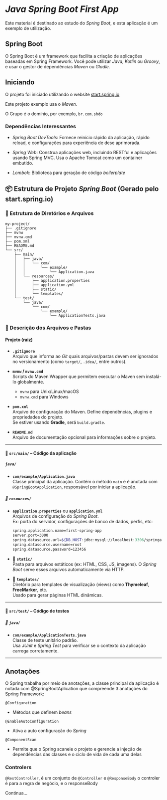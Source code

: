 # _Java Spring Boot First App_

Este material é destinado ao estudo do _Spring Boot_, e esta aplicação é um exemplo de utilização.

## Spring Boot

O Spring Boot é um framework que facilita a criação de aplicações baseadas em Spring Framework. Você pode utilizar _Java_, _Kotlin_ ou _Groovy_, e usar o gestor de dependências _Maven_ ou _Gladle_.

## Iniciando

O projeto foi iniciado utilizando o website [start.spring.io]([https://start.spring.io/)

Este projeto exemplo usa o _Maven_.

O Grupo é o domínio, por exemplo, `br.com.shdo`

### Dependências Interessantes

- _Spring Boot DevTools_: Fornece reinício rápido da aplicação, rápido reload, e configurações para experiência de dese aprimorada.

- _Spring Web_: Construa aplicações web, incluindo RESTful e aplicações usando Spring MVC. Usa o Apache Tomcat como um container embutido.

- _Lombok_: Biblioteca para geração de código _boilerplate_

## 📦 Estrutura de Projeto _Spring Boot_ (Gerado pelo start.spring.io)

### 📁 Estrutura de Diretórios e Arquivos

```plaintext
my-project/
├── .gitignore
├── mvnw
├── mvnw.cmd
├── pom.xml
├── README.md
└── src/
    ├── main/
    │   ├── java/
    │   │   └── com/
    │   │       └── example/
    │   │           └── Application.java
    │   └── resources/
    │       ├── application.properties
    │       ├── application.yml
    │       ├── static/
    │       └── templates/
    └── test/
        └── java/
            └── com/
                └── example/
                    └── ApplicationTests.java
```

### 📄 Descrição dos Arquivos e Pastas

#### Projeto (raiz)

- **`.gitignore`**  
  Arquivo que informa ao _Git_ quais arquivos/pastas devem ser ignorados no versionamento (como `target/`, `.idea/`, entre outros).

- **`mvnw` / `mvnw.cmd`**  
  Scripts do Maven Wrapper que permitem executar o Maven sem instalá-lo globalmente.

  - `mvnw` para Unix/Linux/macOS
  - `mvnw.cmd` para Windows

- **`pom.xml`**  
  Arquivo de configuração do Maven. Define dependências, plugins e propriedades do projeto.  
  Se estiver usando **Gradle**, será `build.gradle`.

- **`README.md`**  
  Arquivo de documentação opcional para informações sobre o projeto.

---

#### 📂 `src/main/` – Código da aplicação

##### `java/`

- **`com/example/Application.java`**  
  Classe principal da aplicação. Contém o método `main` e é anotada com `@SpringBootApplication`, responsável por iniciar a aplicação.

##### 📂 `resources/`

- **`application.properties`** ou **`application.yml`**  
  Arquivos de configuração do _Spring Boot_.  
  Ex: porta do servidor, configurações de banco de dados, perfis, etc:
  
  ```sh
  spring.application.name=first-spring-app
  server.port=3000
  spring.datasource.url=${DB_HOST:jdbc:mysql://localhost:3306/springapp}
  spring.datasource.username=root
  spring.datasource.password=123456
  ```

- 📂 **`static/`**  
  Pasta para arquivos estáticos (ex: HTML, CSS, JS, imagens). O _Spring Boot_ serve esses arquivos automaticamente via HTTP.

- 📂 **`templates/`**  
  Diretório para templates de visualização (views) como **Thymeleaf**, **FreeMarker**, etc.  
  Usado para gerar páginas HTML dinâmicas.

---

#### 📂 `src/test/` – Código de testes

##### 📂 `java/`

- **`com/example/ApplicationTests.java`**  
  Classe de teste unitário padrão.  
  Usa _JUnit_ e _Spring Test_ para verificar se o contexto da aplicação carrega corretamente.

---

## Anotações

O Spring trabalha por meio de anotações, a classe principal da aplicação é notada com
@SpringBootAplication que compreende 3 anotações do Spring Framework:

`@Configuration`

- Métodos que definem _beans_

`@EnableAutoConfiguration`

- Ativa a auto configuração do _Spring_

`@ComponentScan`

- Permite que o Spring scaneie o projeto e gerencie a injeção de dependências das classes e o ciclo de vida de cada uma delas

### Controlers

`@RestController`, é um conjunto de `@Controller` e `@ResponseBody`
o controler é para a regra de negócio, e o responseBody

Continua...
